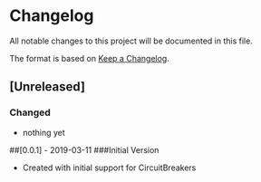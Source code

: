 # Changelog

All notable changes to this project will be documented in this file.

The format is based on [Keep a Changelog](http://keepachangelog.com/).

## [Unreleased]
### Changed
- nothing yet


##[0.0.1] - 2019-03-11
###Initial Version
- Created with initial support for CircuitBreakers
